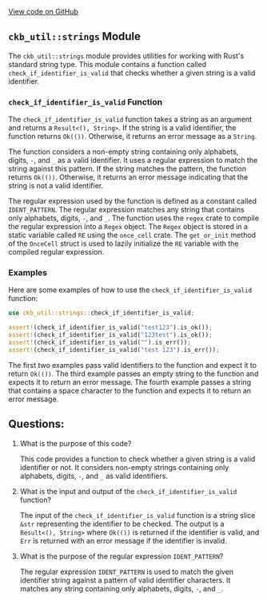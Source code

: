 [View code on GitHub](https://github.com/nervosnetwork/ckb/util/src/strings.rs)

## `ckb_util::strings` Module

The `ckb_util::strings` module provides utilities for working with Rust's standard string type. This module contains a function called `check_if_identifier_is_valid` that checks whether a given string is a valid identifier.

### `check_if_identifier_is_valid` Function

The `check_if_identifier_is_valid` function takes a string as an argument and returns a `Result<(), String>`. If the string is a valid identifier, the function returns `Ok(())`. Otherwise, it returns an error message as a `String`.

The function considers a non-empty string containing only alphabets, digits, `-`, and `_` as a valid identifier. It uses a regular expression to match the string against this pattern. If the string matches the pattern, the function returns `Ok(())`. Otherwise, it returns an error message indicating that the string is not a valid identifier.

The regular expression used by the function is defined as a constant called `IDENT_PATTERN`. The regular expression matches any string that contains only alphabets, digits, `-`, and `_`. The function uses the `regex` crate to compile the regular expression into a `Regex` object. The `Regex` object is stored in a static variable called `RE` using the `once_cell` crate. The `get_or_init` method of the `OnceCell` struct is used to lazily initialize the `RE` variable with the compiled regular expression.

### Examples

Here are some examples of how to use the `check_if_identifier_is_valid` function:

```rust
use ckb_util::strings::check_if_identifier_is_valid;

assert!(check_if_identifier_is_valid("test123").is_ok());
assert!(check_if_identifier_is_valid("123test").is_ok());
assert!(check_if_identifier_is_valid("").is_err());
assert!(check_if_identifier_is_valid("test 123").is_err());
```

The first two examples pass valid identifiers to the function and expect it to return `Ok(())`. The third example passes an empty string to the function and expects it to return an error message. The fourth example passes a string that contains a space character to the function and expects it to return an error message.
## Questions: 
 1. What is the purpose of this code?
    
    This code provides a function to check whether a given string is a valid identifier or not. It considers non-empty strings containing only alphabets, digits, `-`, and `_` as valid identifiers.

2. What is the input and output of the `check_if_identifier_is_valid` function?
    
    The input of the `check_if_identifier_is_valid` function is a string slice `&str` representing the identifier to be checked. The output is a `Result<(), String>` where `Ok(())` is returned if the identifier is valid, and `Err` is returned with an error message if the identifier is invalid.

3. What is the purpose of the regular expression `IDENT_PATTERN`?
    
    The regular expression `IDENT_PATTERN` is used to match the given identifier string against a pattern of valid identifier characters. It matches any string containing only alphabets, digits, `-`, and `_`.